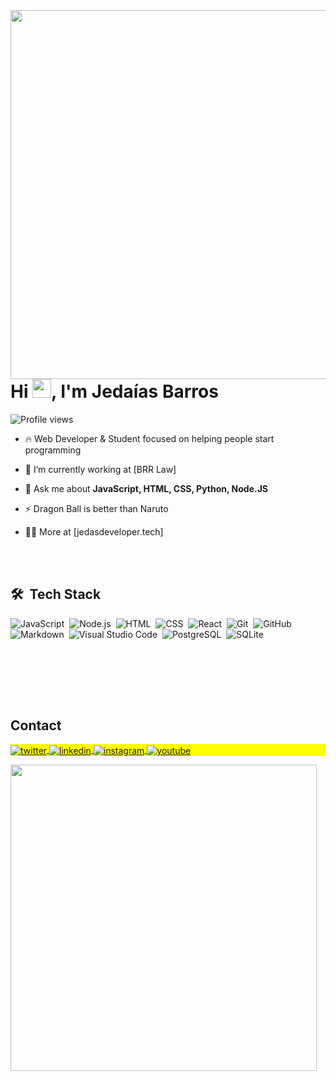 <img align="right" height="590em" src="https://raw.githubusercontent.com/gist/JedasB/5e4886f06eb80bd25e37e4cb843df5d0/raw/0f2e05e8247a8aa7b3da974c68b78f7d8c01b29e/githubcard.svg"/>
<h1 align="left">Hi <img src="https://raw.githubusercontent.com/kaueMarques/kaueMarques/master/hi.gif" height="30px">, I'm Jedaías Barros</h1>
<p align="left"> <img src="https://komarev.com/ghpvc/?username=jedasb&color=red" alt="Profile views" /> </p>

- 🔥 Web Developer & Student focused on helping people start programming 

- 🔭 I’m currently working at [BRR Law]

- 💬 Ask me about **JavaScript, HTML, CSS, Python, Node.JS**

- ⚡ Dragon Ball is better than Naruto

- 👨‍💻 More at [jedasdeveloper.tech]



<br><br>

## 🛠 &nbsp;Tech Stack

![JavaScript](https://img.shields.io/badge/-JavaScript-05122A?style=flat&logo=javascript)&nbsp;
![Node.js](https://img.shields.io/badge/-Node.js-05122A?style=flat&logo=node.js)&nbsp;
![HTML](https://img.shields.io/badge/-HTML-05122A?style=flat&logo=HTML5)&nbsp;
![CSS](https://img.shields.io/badge/-CSS-05122A?style=flat&logo=CSS3&logoColor=1572B6)&nbsp;
![React](https://img.shields.io/badge/-React-05122A?style=flat&logo=react)&nbsp;
![Git](https://img.shields.io/badge/-Git-05122A?style=flat&logo=git)&nbsp;
![GitHub](https://img.shields.io/badge/-GitHub-05122A?style=flat&logo=github)&nbsp;
![Markdown](https://img.shields.io/badge/-Markdown-05122A?style=flat&logo=markdown)&nbsp;
![Visual Studio Code](https://img.shields.io/badge/-Visual%20Studio%20Code-05122A?style=flat&logo=visual-studio-code&logoColor=007ACC)&nbsp;
![PostgreSQL](https://img.shields.io/badge/-PostgreSQL-05122A?style=flat&logo=postgresql)&nbsp;
![SQLite](https://img.shields.io/badge/-SQLite-05122A?style=flat&logo=sqlite)&nbsp;

<br><br>

<!--

## ⚙️ &nbsp;GitHub Analytics

<p align="left">
<img width="530em" src="https://github-readme-stats.vercel.app/api?username=maykbrito&show_icons=true&theme=vision-friendly-dark" alt="maykbrito's stats"/>
<img width="530em" src="https://github-readme-stats.vercel.app/api/top-langs/?username=maykbrito&layout=compact&theme=vision-friendly-dark" alt="maykbrito's most languages"/>
</p>

-->

<br><br>

## Contact

<p align="left" style="background:yellow">

<a href="https://twitter.com/jedaiasbarros_" target="_blank">
  <img align="center" src="https://img.shields.io/badge/-jedaiasbarros_-05122A?style=flat&logo=twitter" alt="twitter"/>  
</a>
<a href="https://linkedin.com/in/jedaiasbarros" target="_blank">
  <img align="center" src="https://img.shields.io/badge/-jedaiasbarros-05122A?style=flat&logo=linkedin" alt="linkedin"/>
</a>
<a href="https://instagram.com/jedas___" target="_blank">
 <img align="center" src="https://img.shields.io/badge/-jedas___-05122A?style=flat&logo=instagram" alt="instagram"/>
</a>
<a href="https://youtube.com/maykbrito" target="_blank">
 <img align="center" src="https://img.shields.io/badge/-jedaiasbarros-05122A?style=flat&logo=youtube" alt="youtube"/>
</a>
</p>

<img width="490em" src="https://github-readme-twitter-gazf.vercel.app/api?id=jedaiasbarros_&layout=wide&show_reply=off&show_retweet=off" />


<!--


**maykbrito/maykbrito** is a ✨ _special_ ✨ repository because its `README.md` (this file) appears on your GitHub profile.

Here are some ideas to get you started:

- 🔭 I’m currently working on ...
- 🌱 I’m currently learning ...
- 👯 I’m looking to collaborate on ...
- 🤔 I’m looking for help with ...
- 💬 Ask me about ...
- 📫 How to reach me: ...
- 😄 Pronouns: ...
- ⚡ Fun fact: ...
-->
